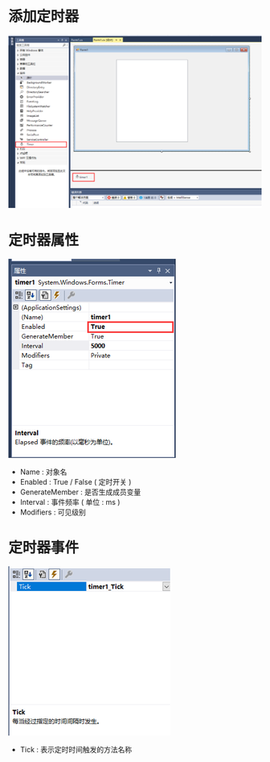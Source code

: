 # 添加定时器

![1562144954227](assets/1562144954227.png)

# 定时器属性

![1562144978567](assets/1562144978567.png)

* Name : 对象名
* Enabled : True / False ( 定时开关 )
* GenerateMember : 是否生成成员变量
* Interval : 事件频率 ( 单位 : ms )
* Modifiers : 可见级别

# 定时器事件

![1562145211105](assets/1562145211105.png)

* Tick : 表示定时时间触发的方法名称



